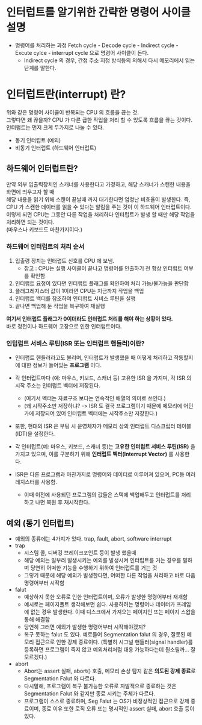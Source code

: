 # 인터럽트를 알기위한 간략한 명령어 사이클 설명
- 명령어를 처리하는 과정 Fetch cycle - Decode cycle - Indirect cycle - Excute cylce - interrupt cycle 으로 명령어 사이클이 돈다.
    - Indirect cycle 의 경우, 간접 주소 지정 방식등의 의해서 다시 메모리에서 읽는 단계를 말한다.

# 인터럽트란(interrupt) 란?
위와 같은 명령어 사이클이 반복되는 CPU 의 흐름을 끊는 것.  
그렇다면 왜 끊을까? CPU 가 다른 급한 작업을 처리 할 수 있도록 흐름을 끊는 것이다.  
인터럽트는 먼저 크게 두가지로 나눌 수 있다. 
- 동기 인터럽트 (예외)
- 비동기 인터럽트 (하드웨어 인터럽트)

## 하드웨어 인터럽트란?
만약 외부 입출력장치인 스캐너를 사용한다고 가정하고, 해당 스캐너가 스캔한 내용을 화면에 띄우고자 할 때  
해당 내용을 읽기 위해 스캔이 끝날때 까지 대기한다면 엄청난 비효율이 발생한다.
즉, CPU 가 스캔한 데이터를 읽을 수 있다는 알림을 주는 것이 이 하드웨어 인터럽트이다.
이렇게 되면 CPU는 그동안 다른 작업을 처리하다 인터럽트가 발생 할 때만 해당 작업을 처리하면 되는 것이다.  
(마우스나 키보드도 마찬가지이다.)

### 하드웨어 인터럽트의 처리 순서
1. 입출령 장치는 인터럽트 신호를 CPU 에 보냄.
    - 참고 : CPU는 실행 사이클이 끝나고 명령어를 인출하기 전 항상 인터럽트 여부를 확인함
2. 인터럽트 요청이 있다면 인터럽트 플래그를 확인하여 처리 가능/불가능을 판단함
3. 플래그레지스터 값이 1이라면 CPU는 지금까지 작업을 백업
4. 인터럽트 백터를 참조하여 인터럽트 서비스 루틴을 실행
5. 끝나면 백업해 둔 작업을 복구하여 재실행

**여기서 인터럽트 플래그가 0이더라도 인터럽트 처리를 해야 하는 상황이 있다.**  
바로 정전이나 하드웨어 고장으로 인한 인터럽트이다.

### 인텁럽트 서비스 루틴(ISR 또는 인터럽트 핸들러)이란?
- 인터럽트 핸들러라고도 불리며, 인터럽트가 발생했을 때 어떻게 처리하고 작동할지에 대한 정보가 들어있는 **프로그램** 이다.  
- 각 인터럽트마다 (예: 마우스, 키보드, 스캐너 등) 고유한 ISR 을 가지며, 각 ISR 의 시작 주소는 인터럽트 벡터에 저장된다. 
    - (여기서 벡터는 자료구조 보다는 연속적인 배열의 의미로 쓰인다.)  
    - (왜 시작주소만 저장하냐? -> ISR 도 결국 프로그램이기 때문에 메모리에 어딘가에 저장되어 있어 인터럽트 벡터에는 시작주소만 저장한다.)
- 또한, 현대의 ISR 은 부팅 시 운영체자가 메모리 상의 인터럽트 디스크립터 테이블(IDT)을 설정한다.

- 각 인터럽트(예: 마우스, 키보드, 스캐너 등)는 **고유한 인터럽트 서비스 루틴(ISR)** 을 가지고 있으며, 이를 구분하기 위해 **인터럽트 벡터(Interrupt Vector)** 를 사용한다.  
- ISR은 다른 프로그램과 마찬가지로 명령어와 데이터로 이루어져 있으며, PC등 여러 레지스터를 사용함.
    - 이때 이전에 사용되던 프로그램의 값들은 스택에 백업해두고 인터럽트를 처리하고 나면 복원 후 재시작한다.

## 예외 (동기 인터럽트)
- 예외의 종류에는 4가지가 있다. trap, fault, abort, software interrupt
- trap 
    - 시스템 콜, 디버깅 브레이크포인트 등이 발생 했을때
    - 해당 예외는 일부러 발생시키는 예외를 발생시켜 인터럽트를 거는 경우를 말하며 당연히 어떠한 기능을 수행하기 위하여 인터럽트를 거는 것
    - 그렇기 때문에 해당 예외가 발생한다면, 어떠한 다른 작업을 처리하고 바로 다음 명령어부터 시작함
- falut 
    - 예상하지 못한 오류로 인한 인터럽트이며, 오류가 발생한 명령어부터 재개함
    - 예시로는 페이지폴트 생각해보면 쉽다. 사용하려는 명령어나 데이터가 프레임에 없는 경우 발생한다. 이때 디스크에서 가져오는 페이지인 또는 페이지 스왑을 통해 해결함
    - 당연히 그러면 예외가 발생한 명령어부터 시작해야겠지?
    - 복구 못하는 falut 도 있다. 예로들어 Segmentation falut 의 경우, 잘못된 메모리 접근으로 인한 강제 종료이다.
    (특별히 시그널 핸들러(signal handler)를 등록하면 프로그램이 죽지 않고 예외처리처럼 대응 가능하다는데 뭔소릴까... 잘 모르겠다.)
- abort 
    - Abort는 assert 실패, abort() 호출, 메모리 손상 탐지 같은 **의도된 강제 종료**로 Segmentation Falut 와 다르다.
    - 다시말해, 프로그램이 복구 불가능한 오류로 자발적으로 종료하는 것은 Segmentation Falut 와 같지만 종료 시키는 주체가 다르다.
    - 프로그램이 스스로 종료하며, Seg Falut 는 OS가 비정상적인 접근으로 강제 종료이며, 종료 이유 또한 로직 오류 또는 명시적인 assert 실패, abort 호출 등이 있다.